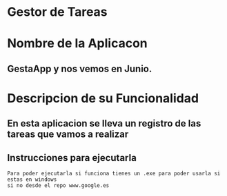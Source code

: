 # Gestor de Tareas

# Nombre de la Aplicacon
## GestaApp y nos vemos en Junio.

# Descripcion de su Funcionalidad
## En esta aplicacion se lleva un registro de las tareas que vamos a realizar


## Instrucciones para ejecutarla
```
Para poder ejecutarla si funciona tienes un .exe para poder usarla si estas en windows
si no desde el repo www.google.es
```


